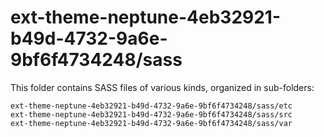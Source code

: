 # ext-theme-neptune-4eb32921-b49d-4732-9a6e-9bf6f4734248/sass

This folder contains SASS files of various kinds, organized in sub-folders:

    ext-theme-neptune-4eb32921-b49d-4732-9a6e-9bf6f4734248/sass/etc
    ext-theme-neptune-4eb32921-b49d-4732-9a6e-9bf6f4734248/sass/src
    ext-theme-neptune-4eb32921-b49d-4732-9a6e-9bf6f4734248/sass/var
